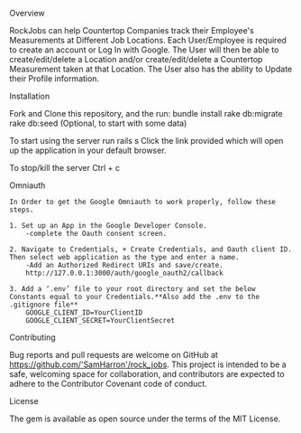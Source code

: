 Overview

RockJobs can help Countertop Companies track their Employee's Measurements at Different Job Locations. Each User/Employee is required to create an account or Log In with Google. The User will then be able to create/edit/delete a Location and/or create/edit/delete a Countertop Measurement taken at that Location. The User also has the ability to Update their Profile information. 

Installation

Fork and Clone this repository, and the run:
    bundle install
    rake db:migrate
    rake db:seed (Optional, to start with some data)

To start using the server run 
    rails s
    Click the link provided which will open up the application in your default browser.

To stop/kill the server
    Ctrl + c

Omniauth

    In Order to get the Google Omniauth to work properly, follow these steps.

    1. Set up an App in the Google Developer Console. 
        -complete the Oauth consent screen.

    2. Navigate to Credentials, + Create Credentials, and Oauth client ID. Then select web application as the type and enter a name.
        -Add an Authorized Redirect URIs and save/create.
        http://127.0.0.1:3000/auth/google_oauth2/callback

    3. Add a ‘.env’ file to your root directory and set the below Constants equal to your Credentials.**Also add the .env to the .gitignore file**
        GOOGLE_CLIENT_ID=YourClientID
        GOOGLE_CLIENT_SECRET=YourClientSecret

Contributing

Bug reports and pull requests are welcome on GitHub at https://github.com/'SamHarron'/rock_jobs. This project is intended to be a safe, welcoming space for collaboration, and contributors are expected to adhere to the Contributor Covenant code of conduct.

License

The gem is available as open source under the terms of the MIT License.